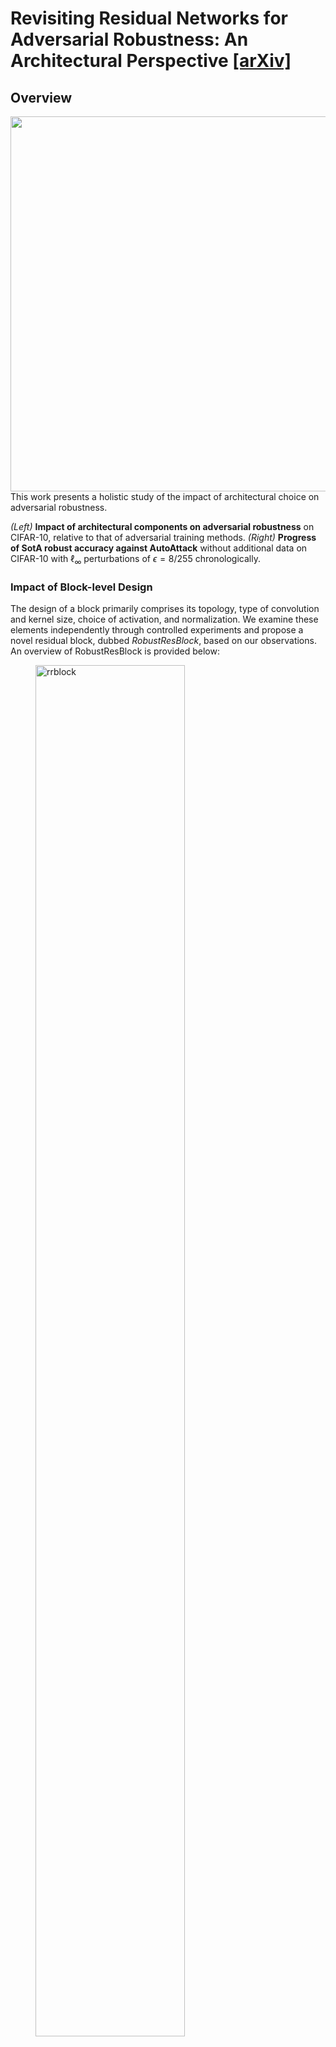 # Revisiting Residual Networks for Adversarial Robustness: An Architectural Perspective [[arXiv]](https://arxiv.org/abs/2212.11005)

## Overview
<img align="right" width="600" src="assets/overview.png">
This work presents a holistic study of the impact of architectural choice on adversarial robustness. 

*(Left)* **Impact of architectural components on adversarial robustness** on CIFAR-10, relative to that of adversarial training methods.
*(Right)* **Progress of SotA robust accuracy against AutoAttack** without additional data on CIFAR-10 with $\ell_{\infty}$ perturbations of $\epsilon=8/255$ chronologically.

### Impact of Block-level Design
The design of a block primarily comprises its topology, type of convolution and kernel size, choice of activation, and normalization. We examine these elements independently through controlled experiments and propose a novel residual block, dubbed *RobustResBlock*, based on our observations. An overview of RobustResBlock is provided below:
<figure>
  <img src="assets/rrblock.png" alt="rrblock" style="width:75%">
</figure>

#### Table 1. White-box adversarial robustness of WRN with RobustResBlock

|  | $^{\\#}\rm{P}$ | $^{\\#}\rm{F}$ | $\rm{PGD}^{20}$ | $\rm{CW}^{40}$ |  |
|:---:|:---:|:---:|:---:|:---:|:---:|
| $D=4$, $W=10$ | 39.6M | 6.00G | 57.70 | 54.71 | [[BaiduDisk]](https://pan.baidu.com/s/1Yng1A0snNj8rGzML3WStzg?pwd=f3ct) |
| $D=5$, $W=12$ | 70.5M | 10.6G | 58.46 | 55.56 | [[BaiduDisk]](https://pan.baidu.com/s/1FFxvdVxgHpXnBvidGrpDLA?pwd=p9ue) |
| $D=7$, $W=14$ | 133M | 19.6G | 59.41 | 56.62 | [[BaiduDisk]](https://pan.baidu.com/s/1x9-zVQzu0QeXKr19Ce4YOg?pwd=suau) |
| $D=11$, $W=16$ | 270M | 39.3G | 60.48 | 57.78 | [[BaiduDisk]](https://pan.baidu.com/s/1pr7QcWO1uj9GsrvS5ZvIHg?pwd=x9wp) |

### Impact of Network-level Design
#### Independent Scaling by Depth ( $D_{1}$ : $D_2$ : $D_3$ = $2$ : $2$ : $1$ )
We allow the depth of each stage ( $D_{i\in\\{1,2,3\\}}$ ) to vary among $\\{2, 3, 4, 5, 7, 9, 11\\}$, details and pre-trained checkpoints of $7^{3} = 343$ depth settings are available from [here]().  
<figure>
  <img src="assets/scale_depth.png" alt="scale_depth" style="width:100%">
</figure>

#### Independent Scaling by Width ( $W_{1}$ : $W_2$ : $W_3$ = $2$ : $2.5$ : $1$ )
We allow the width (in terms of widening factors) of each stage ( $W_{i\in\\{1,2,3\\}}$ ) to vary among $\\{4, 6, 8, 10, 12, 14, 16, 20\\}$, details and pre-trained checkpoints of $8^{3} = 512$ width settings are available from [here](https://pan.baidu.com/s/1oPAzy_lJWdeMSjE7WHxVFw?pwd=wrd2).
<figure>
  <img src="assets/scale_width.png" alt="scale_width" style="width:100%">
</figure>

#### Interplay between Depth and Width ( $\sum D_{i}$ : $\sum W_{i}$ = $7$ : $3$ )
<figure>
  <img src="assets/compound_scale.png" alt="compound_scale" style="width:100%">
</figure>

<figure>
  <img src="assets/compare_scale.png" alt="compare_scale" style="width:100%">
</figure>

#### Table 2. Performance of independent scaling ( $D$ or $W$ ) and compound scaling ( $D\\&W$ )

| $^{\\#}\rm{F}$ Target | Scale by | $D_{1}$ | $W_{1}$ | $D_{2}$ | $W_{2}$ | $D_{3}$ | $W_{3}$ | $^{\\#}\rm{P}$ | $^{\\#}\rm{F}$ | $\rm{PGD}^{20}$ | $\rm{CW}^{40}$ |  |
|:---:|:---:|:---:|:---:|:---:|:---:|:---:|:---:|:---:|:---:|:---:|:---:|:---:|
|  | $D$ | 5 | 10 | 5 | 10 | 2 | 10 | 24.0M | 5.25G | 56.05 | 53.14 | [BaiduDisk] |
| 5G | $W$ | 4 | 11 | 4 | 13 | 4 | 6 | 24.5M | 5.71G | 56.89 | 53.87 | [BaiduDisk] |
|  | $D\\&W$ | 14 | 5 | 14 | 7 | 7 | 3 | 17.7M | 5.09G | 57.49 | 54.78 | [BaiduDisk] |
|  | $D$ | 6 | 12 | 6 | 12 | 3 | 12 | 48.5M | 9.59G | 56.42 | 53.91 | [BaiduDisk] |
| 10G | $W$ | 5 | 13 | 5 | 16 | 5 | 7 | 44.4M | 10.5G | 57.06 | 54.29 | [BaiduDisk] |
|  | $D\\&W$ | 17 | 7 | 17 | 9 | 8 | 4 | 39.3M | 9.74G | 58.06 | 55.45 | [BaiduDisk] |
|  | $D$ | 9 | 14 | 8 | 14 | 4 | 14 | 90.4M | 18.6G | 57.11 | 54.48 | [BaiduDisk] |
| 20G | $W$ | 7 | 16 | 7 | 18 | 7 | 8 | 81.7M | 20.4G | 58.02 | 55.34 | [BaiduDisk] |
|  | $D\\&W$ | 22 | 8 | 22 | 11 | 11 | 5 | 74.8M | 20.3G | 58.47 | 56.14 | [BaiduDisk] |
|  | $D$ | 14 | 16 | 13 | 16 | 11 | 16 | 185M | 38.8G | 57.90 | 55.79 | [BaiduDisk] |
| 40G | $W$ | 11 | 18 | 11 | 21 | 11 | 9 | 170M | 42.7G | 58.48 | 56.15 | [BaiduDisk] |
|  | $D\\&W$ | 27 | 10 | 28 | 14 | 13 | 6 | 141M | 40.9G | 58.76 | 56.59 | [BaiduDisk] |

### Adversarially Robust Residual Networks (RobustResNets)
We use the proposed compound scaling rule to scale RobustResBlock and present a portfolio of adversarially robust residual networks.

#### Table 3. Comparison to SotA methods with additional [500K data](https://github.com/yaircarmon/semisup-adv) 
| Method | Model | $^{\\#}\rm{P}$ | $^{\\#}\rm{F}$ | $\rm{AA}$ | |
|---|:---:|:---:|:---:|:---:|:---:|
| [RST](https://arxiv.org/abs/1905.13736) | WRN-28-10 | 36.5M | 5.20G | 59.53 |  |
| [AWP](https://arxiv.org/abs/2004.05884) | WRN-28-10 | 36.5M | 5.20G | 60.04 |  |
| [HAT](https://openreview.net/forum?id=Azh9QBQ4tR7) | WRN-28-10 | 36.5M | 5.20G | 62.50 |  |
| [Gowal et al.](https://arxiv.org/abs/2010.03593) | WRN-28-10 | 36.5M | 5.20G | 62.80 |  |
| [Huang el al.](https://arxiv.org/abs/2110.03825) | WRN-34-R | 68.1M | 19.1G | 62.54 |  |
| Ours | RobustResNet-A1 | 19.2M | 5.11G | 63.70 | [[BaiduDisk]](https://pan.baidu.com/s/1OH2Tqg0Piz3OFCrhV0dVdw?pwd=m53k) |

## How to use 
### 1. Use our *RobustResNets*
```python
  from models.resnet import PreActResNet
  depth = [D1, D2, D3]
  channels = [16, 16*W1, 32*W2, 64*W3]
  block_types = ['robust_res_block', 'robust_res_block', 'robust_res_block']
  
  # Syntax
  model = PreActResNet(
    depth_configs=depth,
    channel_configs=channels,
    block_types=block_types,
    scales=8,
    base_width=10,
    cardinality=4,
    se_reduction=64
    num_classes=10,  # for CIFAR-10/SVHN/MNIST)
  
  # See Table 2 "D&W" rows for D1, D2, D3 and W1, W2, W3, see below for examples
  RobustResNet-A1 = PreActResNet(
    depth_configs=[14, 14, 7],
    channel_configs=[5, 7, 3],
    ...)
  RobustResNet-A2 = PreActResNet(
    depth_configs=[17, 17, 8],
    channel_configs=[7, 9, 4],
    ...)
  RobustResNet-A3 = PreActResNet(
    depth_configs=[22, 22, 11],
    channel_configs=[8, 11, 5],
    ...)
  RobustResNet-A4 = PreActResNet(
    depth_configs=[27, 28, 13],
    channel_configs=[10, 14, 6],
    ...)
  
  # If you prefer to use WRN's block but with our scalings
  WRN-A1 = PreActResNet(
    depth_configs=[14, 14, 7],
    channel_configs=[5, 7, 3],
    block_types = ['basic_block', 'basic_block', 'basic_block']
    ...)
```

### 2. Just want to use our block *RobustResBlock*
```python
  from models.resnet import RobustResBlock
  # See Table 1 above for the performance of RobustResBlock
  block = RobustResBlock(
    in_chs, out_chs,
    kernel_size=3, 
    scales=8, 
    base_width=10, 
    cardinality=4,
    se_reduction=64,
    activation='ReLU', 
    normalization='BatchNorm')
```
### 3. Use our compound scaling rule, *RobustScaling*, to scale your custom models
Please see [``examples/compound_scaling.ipynb``]()

## How to evaluate pre-trained models
- Download the checkpoints, which should contain the following:
  ```
  arch_xxx/
    -arch_xxx.log  # training log
    -arch_xxx.yaml  # configuration file 
    -checkpoints/
      -arch_xxx.pth  # last epoch checkpoint
      -arch_xxx_best.pth  # checkpoint for best robust acc on valid set
  ```
- Run the following lines to evaluate adversarial robustness
```python
  python eval_robustness.py \
    --data "path to data" \
    --config_file_path "path to configuration yaml file" \
    --checkpoint_path "path to checkpoint pth file" \
    --save_path "path to file for logging evaluation" \
    --attack_choice [FGSM/PGD/CW/AA] \
    --num_steps [1/20/40/0]
```
### CIFAR-10 (TRADES)
| Model | $^{\\#}\rm{P}$  | $^{\\#}\rm{F}$ | Clean | $\rm{PGD}^{20}$ | $\rm{CW}^{40}$ | AA |  |
|---|:---:|:---:|:---:|:---:|:---:|:---:|:---:|
| WRN-28-10 | 36.5M | 5.20G | 84.62 | 55.90 | 53.15 | 51.66 | [BaiduDisk] |
| RobNet-large-v2 | 33.3M | 5.10G | 84.57 | 52.79 | 48.94 | 47.48 | [BaiduDisk] |
| AdvRush | 32.6M | 4.97G | 84.95 | 56.99 | 53.27 | 52.90 | [BaiduDisk] |
| RACL | 32.5M | 4.93G | 83.91 | 55.98 | 53.22 | 51.37 | [BaiduDisk] |
| **RRN-A1 (ours)** | 19.2M | 5.11G | 85.46 | 58.47 | 55.72 | 54.42 | [BaiduDisk] |
| WRN-34-12 | 66.5M | 9.60G | 84.93 | 56.01 | 53.53 | 51.97 | [BaiduDisk] |
| WRN-34-R | 68.1M | 19.1G | 85.80 | 57.35 | 54.77 | 53.23 | [BaiduDisk] |
| **RRN-A2 (ours)** | 39.0M | 10.8G | 85.80 | 59.72 | 56.74 | 55.49 | [BaiduDisk] |
| WRN-46-14 | 128M | 18.6G | 85.22 | 56.37 | 54.19 | 52.63 | [BaiduDisk] |
| **RRN-A3 (ours)** | 75.9M | 19.9G | 86.79 | 60.10 | 57.29 | 55.84 | [BaiduDisk] |
| WRN-70-16 | 267M | 38.8G | 85.51 | 56.78 | 54.52 | 52.80 | [BaiduDisk] |
| **RRN-A4 (ours)** | 147M | 39.4G | 87.10 | 60.26 | 57.90 | 56.29 | [BaiduDisk] |

### CIFAR-100 (TRADES)
| Model | $^{\\#}\rm{P}$  | $^{\\#}\rm{F}$ | Clean | $\rm{PGD}^{20}$ | $\rm{CW}^{40}$ | AA |  |
|---|:---:|:---:|:---:|:---:|:---:|:---:|:---:|
| WRN-28-10 | 36.5M | 5.20G | 56.30 | 29.91 | 26.22 | 25.26 | [BaiduDisk] |
| RobNet-large-v2 | 33.3M | 5.10G | 55.27 | 29.23 | 24.63 | 23.69 | [BaiduDisk] |
| AdvRush | 32.6M | 4.97G | 56.40 | 30.40 | 26.16 | 25.27| [BaiduDisk] |
| RACL | 32.5M | 4.93G | 56.09 | 30.38 | 26.65 | 25.65 | [BaiduDisk] |
| **RRN-A1 (ours)** | 19.2M | 5.11G | 59.34 | 32.70 | 27.76 | 26.75 | [BaiduDisk] |
| WRN-34-12 | 66.5M | 9.60G | 56.08 | 29.87 | 26.51 | 25.47 | [BaiduDisk] |
| WRN-34-R | 68.1M | 19.1G | 58.78 | 31.17 | 27.33 | 26.31 | [BaiduDisk] |
| **RRN-A2 (ours)** | 39.0M | 10.8G | 59.38 | 33.00 | 28.71 | 27.68 | [BaiduDisk] |
| WRN-46-14 | 128M | 18.6G | 56.78 | 30.03 | 27.27 | 26.28 | [BaiduDisk] |
| **RRN-A3 (ours)** | 75.9M | 19.9G | 60.16 | 33.59 | 29.58 | 28.48 | [BaiduDisk] |
| WRN-70-16 | 267M | 38.8G | 56.93 | 29.76 | 27.20 | 26.12 | [BaiduDisk] |
| **RRN-A4 (ours)** | 147M | 39.4G | 61.66 | 34.25 | 30.04 | 29.00 | [BaiduDisk] |

### CIFAR-10 (SAT)
| Model | $^{\\#}\rm{P}$ | $^{\\#}\rm{F}$ | $\rm{PGD}^{20}$ | $\rm{CW}^{40}$ |  |
|---|---|---|---|---|---|
| WRN-28-10 | 36.5M | 5.20G | 52.44 | 50.97 | [BaiduDisk] |
| **RRN-A1 (ours)** | 19.2M | 5.11G | 57.62 | 56.06 | [BaiduDisk] |
| WRN-34-12 | 66.5M | 9.60G | 52.85 | 51.36 | [BaiduDisk] |
| **RRN-A2 (ours)** | 39.0M | 10.8G | 58.39 | 56.99 | [BaiduDisk] |
| WRN-46-14 | 128M | 18.6G | 53.67 | 52.95 | [BaiduDisk] |
| **RRN-A3 (ours)** | 75.9M | 19.9G | 58.81 | 57.60 | [BaiduDisk] |
| WRN-70-16 | 267M | 38.8G | 54.12 | 50.52 | [BaiduDisk] |
| **RRN-A4 (ours)** | 147M | 39.4G | 59.01 | 57.85 | [BaiduDisk] |

### CIFAR-10 (MART)
| Model | $^{\\#}\rm{P}$ | $^{\\#}\rm{F}$ | $\rm{PGD}^{20}$ | $\rm{CW}^{40}$ |  |
|---|---|---|---|---|---|
| WRN-28-10 | 36.5M | 5.20G | 57.69 | 52.88 | [BaiduDisk] |
| **RRN-A1 (ours)** | 19.2M | 5.11G | 59.34 | 54.42 | [BaiduDisk] |
| WRN-34-12 | 66.5M | 9.60G | 57.40 | 53.11 | [BaiduDisk] |
| **RRN-A2 (ours)** | 39.0M | 10.8G | 60.33 | 55.51 | [BaiduDisk] |
| WRN-46-14 | 128M | 18.6G | 58.43 | 54.32 | [BaiduDisk] |
| **RRN-A3 (ours)** | 75.9M | 19.9G | 60.95 | 56.52 | [BaiduDisk] |
| WRN-70-16 | 267M | 38.8G | 58.15 | 54.37 | [BaiduDisk] |
| **RRN-A4 (ours)** | 147M | 39.4G | 61.88 | 57.55 | [BaiduDisk] |

## How to train

## Requirements


### Part of the code is based on the following repos:
  - RobustWRN: https://github.com/HanxunH/RobustWRN
  - MART: https://github.com/YisenWang/MART
  - TREADES: https://github.com/yaodongyu/TRADES
  - RST: https://github.com/yaircarmon/semisup-adv
  - AutoAttack: https://github.com/fra31/auto-attack
